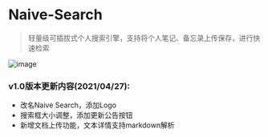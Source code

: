 # Naive-Search

> 轻量级可插拔式个人搜索引擎，支持将个人笔记、备忘录上传保存，进行快速检索

![image](https://user-images.githubusercontent.com/34934427/116450135-87f88b80-a88d-11eb-8f40-6359a37b4998.png)



### v1.0版本更新内容(2021/04/27): ###

* 改名Naive Search，添加Logo
* 搜索框大小调整，添加更新公告按钮
* 新增文档上传功能，文本详情支持markdown解析
